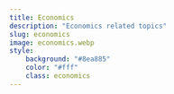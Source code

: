 ```yaml
---
title: Economics
description: "Economics related topics"
slug: economics
image: economics.webp
style:
    background: "#8ea885"
    color: "#fff"
    class: economics
---
```

